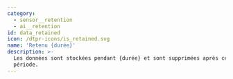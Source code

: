 ```yaml
---
category:
  - sensor__retention
  - ai__retention
id: data_retained
icon: /dtpr-icons/is_retained.svg
name: 'Retenu {durée}'
description: >-
  Les données sont stockées pendant {durée} et sont supprimées après cette
  période.
---
```


